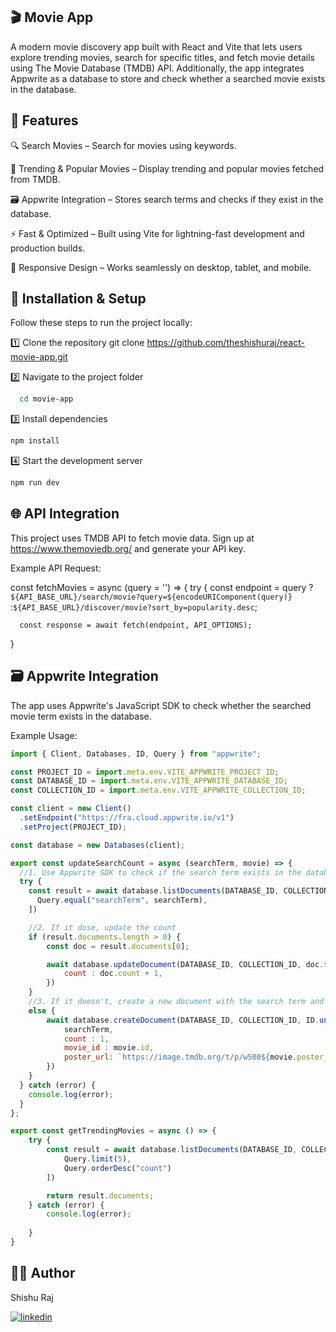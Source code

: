 ## 🎬 Movie App

A modern movie discovery app built with React and Vite that lets users explore trending movies, search for specific titles, and fetch movie details using The Movie Database (TMDB) API.
Additionally, the app integrates Appwrite as a database to store and check whether a searched movie exists in the database.

## 🚀 Features

🔍 Search Movies – Search for movies using keywords.

🎥 Trending & Popular Movies – Display trending and popular movies fetched from TMDB.

🗃️ Appwrite Integration – Stores search terms and checks if they exist in the database.

⚡ Fast & Optimized – Built using Vite for lightning-fast development and production builds.

📱 Responsive Design – Works seamlessly on desktop, tablet, and mobile.


## 🔧 Installation & Setup

Follow these steps to run the project locally:

1️⃣ Clone the repository
git clone https://github.com/theshishuraj/react-movie-app.git

2️⃣ Navigate to the project folder
```bash
  cd movie-app
```

3️⃣ Install dependencies
```bash
npm install
```

4️⃣ Start the development server
```bash
npm run dev
```



## 🌐 API Integration

This project uses TMDB API to fetch movie data.
Sign up at https://www.themoviedb.org/
 and generate your API key.

Example API Request:

const fetchMovies = async (query = '') => {
    try {
      const endpoint = query 
      ? `${API_BASE_URL}/search/movie?query=${encodeURIComponent(query)}` 
      :`${API_BASE_URL}/discover/movie?sort_by=popularity.desc`;

      const response = await fetch(endpoint, API_OPTIONS);
}

## 🗃️ Appwrite Integration

The app uses Appwrite's JavaScript SDK to check whether the searched movie term exists in the database.

Example Usage:


```javascript
import { Client, Databases, ID, Query } from "appwrite";

const PROJECT_ID = import.meta.env.VITE_APPWRITE_PROJECT_ID;
const DATABASE_ID = import.meta.env.VITE_APPWRITE_DATABASE_ID;
const COLLECTION_ID = import.meta.env.VITE_APPWRITE_COLLECTION_ID;

const client = new Client()
  .setEndpoint("https://fra.cloud.appwrite.io/v1")
  .setProject(PROJECT_ID);

const database = new Databases(client);

export const updateSearchCount = async (searchTerm, movie) => {
  //1. Use Appwrite SDK to check if the search term exists in the database
  try {
    const result = await database.listDocuments(DATABASE_ID, COLLECTION_ID, [
      Query.equal("searchTerm", searchTerm),
    ])

    //2. If it dose, update the count
    if (result.documents.length > 0) {
        const doc = result.documents[0];

        await database.updateDocument(DATABASE_ID, COLLECTION_ID, doc.$id, {
            count : doc.count + 1,
        })
    } 
    //3. If it doesn't, create a new document with the search term and count as 1
    else {
        await database.createDocument(DATABASE_ID, COLLECTION_ID, ID.unique(), {
            searchTerm,
            count : 1,
            movie_id : movie.id,
            poster_url: `https://image.tmdb.org/t/p/w500${movie.poster_path}`
        })
    }
  } catch (error) {
    console.log(error);
  }
};

export const getTrendingMovies = async () => {
    try {
        const result = await database.listDocuments(DATABASE_ID, COLLECTION_ID, [
            Query.limit(5),
            Query.orderDesc("count")
        ])

        return result.documents;
    } catch (error) {
        console.log(error);
        
    }
}
```





## 👨‍💻 Author

Shishu Raj

[![linkedin](https://img.shields.io/badge/linkedin-0A66C2?style=for-the-badge&logo=linkedin&logoColor=white)](https://www.linkedin.com/in/shishu-raj-1536a118b/)
